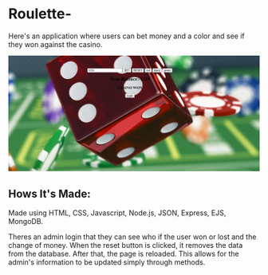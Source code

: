 # Roulette-

Here's an application where users can bet money and a color and see if they won against the casino. 

![screenshot](https://raw.githubusercontent.com/KristoferWhitfield/Roulette-/main/shot.JPG)

## Hows It's Made:

Made using HTML, CSS, Javascript, Node.js, JSON, Express, EJS, MongoDB.

Theres an admin login that they can see who if the user won or lost and the change of money. When the reset button is clicked,
it removes the data from the database. After that, the page is reloaded. This allows for the admin's information to be updated
simply through methods. 
